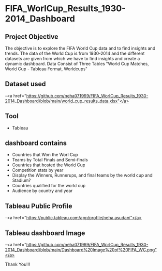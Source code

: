 # FIFA_WorlCup_Results_1930-2014_Dashboard
## Project Objective
The objective is to explore the FIFA World Cup data and to find insights and trends. The data of the World Cup is from 1930-2014 and the different datasets are given from which we have to find insights and create a dynamic dashboard. Data Consist of Three Tables "World Cup Matches, World Cup - Tableau Format, Worldcups"

## Dataset used
-<a href="https://github.com/neha071999/FIFA_WorlCup_Results_1930-2014_Dashboard/blob/main/world_cup_results_data.xlsx"</a>

## Tool
* Tableau

## dashboard contains
- Countries that Won the Worl Cup
- Teams by Total Finals and Semi-finals
- Countries that hosted the World Cup
- Competition stats by year
- Display the Winners, Runnerups, and final teams by the world cup and Stadium?
- Countries qualified for the world cup
- Audience by country and year

## Tableau Public Profile
-<a href="https://public.tableau.com/app/profile/neha.asudani"</a>

## Tableau dashboard Image
-<a href="https://github.com/neha071999/FIFA_WorlCup_Results_1930-2014_Dashboard/blob/main/Dashboard%20Image%20of%20FIFA_WC.png"</a>

Thank You!!!
